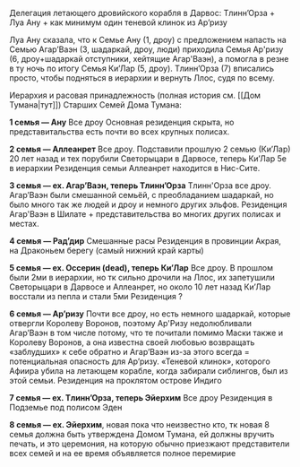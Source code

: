 Делегация летающего дровийского корабля в Дарвос:
Тлинн’Орза + Луа Ану + как минимум один теневой клинок из Ар’ризу

Луа Ану сказала, что к Семье Ану (1, дроу) с предложением напасть на Семью Агар’Ваэн (3, шадаркай, дроу, люди) приходила Семья Ар'ризу (6, дроу+шадаркай отступники, хейтящие Агар'Ваэн), а помогла в резне в ту ночь по итогу Семья Ки’Лар (5, дроу).
Тлинн’Орза (7) вписались просто, чтобы подняться в иерархии и вернуть Ллос, судя по всему.


Иерархия и расовая принадлежность (полная история см. [[Дом Тумана|тут]]) Старших Семей Дома Тумана:

**1 семья — Ану**
Все дроу
Основная резиденция скрыта, но представитальства есть почти во всех крупных полисах.

**2 семья — Аллеанрет**
Все дроу. Подставили прошлую 2 семью (Ки’Лар) 20 лет назад и тех порубили Светорыцари в Дарвосе, теперь Ки’Лар 5е в иерархии
Резиденция семьи Аллеанрет находится в Нис-Сите.

**3 семья — ex. Агар’Ваэн, теперь Тлинн’Орза**
Тлинн'Орза все дроу.
Агар’Ваэн были смешанной семьёй, с преобладанием шадаркай, но было много так же людей и дроу и немного других эльфов.
Резиденция Агар'Ваэн в Шилате + представительства во многих других полисах и местах.

**4 семья — Рад’дир** 
Смешанные расы
Резиденция в провинции Акрая, на Драконьем берегу (самый нижний край карты)

**5 семья — ex. Оссерин (dead), теперь Ки’Лар**
Все дроу. В прошлом были 2ми в иерархии, но тк сильно дрочили на Ллос, их запетушили Светорыцари в Дарвосе и Аллеанрет, но около 10 лет назад Ки’Лар восстали из пепла и стали 5ми
Резиденция ?

**6 семья — Ар’ризу**
Почти все дроу, но есть немного шадаркай, которые отвергли Королеву Воронов, поэтому Ар'Ризу недолюбливали Агар’Ваэн в том числе потому, что те почитали помимо Маски также и Королеву Воронов, а она известна своей любовью возвращать «заблудших» к себе обратно и Агар’Ваэн из-за этого всегда = потенциальная опасность для Ар’ризу. «Теневой клинок», которого Афиира убила на летающем корабле, когда забирали сиблингов, был из этой семьи.
Резиденция на проклятом острове Индиго

**7 семья — ex. Тлинн’Орза, теперь Эйерхим**
Все дроу
Резиденция в Подземье под полисом Эден

**8 семья — ex. Эйерхим**, новая пока что неизвестно кто, тк новая 8 семья должна быть утверждена Домом Тумана, ей должны вручить печать, и это церемония, на которую обычно приезжают представители всех семей и на ее время объявляется полное перемирие

  
